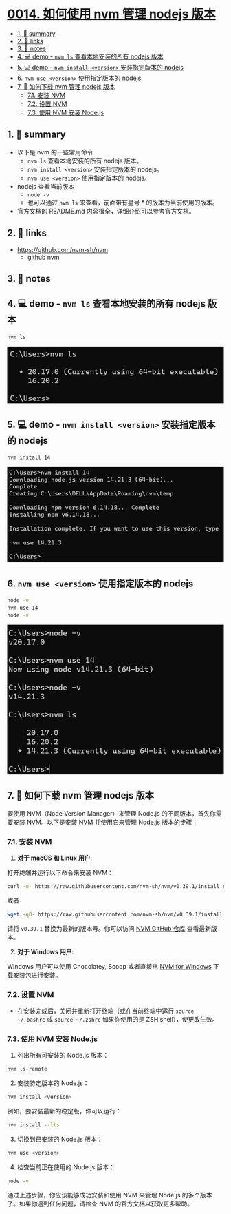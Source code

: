 # [0014. 如何使用 nvm 管理 nodejs 版本](https://github.com/Tdahuyou/nodejs/tree/main/0014.%20%E5%A6%82%E4%BD%95%E4%BD%BF%E7%94%A8%20nvm%20%E7%AE%A1%E7%90%86%20nodejs%20%E7%89%88%E6%9C%AC)



<!-- region:toc -->
- [1. 📝 summary](#1--summary)
- [2. 🔗 links](#2--links)
- [3. 📒 notes](#3--notes)
- [4. 💻 demo - `nvm ls` 查看本地安装的所有 nodejs 版本](#4--demo---nvm-ls-查看本地安装的所有-nodejs-版本)
- [5. 💻 demo - `nvm install <version>` 安装指定版本的 nodejs](#5--demo---nvm-install-<version>-安装指定版本的-nodejs)
- [6. `nvm use <version>` 使用指定版本的 nodejs](#6-nvm-use-<version>-使用指定版本的-nodejs)
- [7. 🤖 如何下载 nvm 管理 nodejs 版本](#7--如何下载-nvm-管理-nodejs-版本)
  - [7.1. 安装 NVM](#71-安装-nvm)
  - [7.2. 设置 NVM](#72-设置-nvm)
  - [7.3. 使用 NVM 安装 Node.js](#73-使用-nvm-安装-nodejs)
<!-- endregion:toc -->

## 1. 📝 summary


- 以下是 nvm 的一些常用命令
  - `nvm ls` 查看本地安装的所有 nodejs 版本。
  - `nvm install <version>` 安装指定版本的 nodejs。
  - `nvm use <version>` 使用指定版本的 nodejs。
- nodejs 查看当前版本
  - `node -v`
  - 也可以通过 `nvm ls` 来查看，前面带有星号 * 的版本为当前使用的版本。
- 官方文档的 README.md 内容很全，详细介绍可以参考官方文档。

## 2. 🔗 links

- https://github.com/nvm-sh/nvm
  - github nvm

## 3. 📒 notes

## 4. 💻 demo - `nvm ls` 查看本地安装的所有 nodejs 版本

```bash
nvm ls
```

![](md-imgs/2024-10-16-11-38-15.png)

## 5. 💻 demo - `nvm install <version>` 安装指定版本的 nodejs

```bash
nvm install 14
```

![](md-imgs/2024-10-16-13-06-49.png)

## 6. `nvm use <version>` 使用指定版本的 nodejs

```bash
node -v
nvm use 14
node -v
```

![](md-imgs/2024-10-16-13-08-41.png)


## 7. 🤖 如何下载 nvm 管理 nodejs 版本


要使用 NVM（Node Version Manager）来管理 Node.js 的不同版本，首先你需要安装 NVM。以下是安装 NVM 并使用它来管理 Node.js 版本的步骤：

### 7.1. 安装 NVM

1. **对于 macOS 和 Linux 用户**:

打开终端并运行以下命令来安装 NVM：

```sh
curl -o- https://raw.githubusercontent.com/nvm-sh/nvm/v0.39.1/install.sh | bash
```
或者
```sh
wget -qO- https://raw.githubusercontent.com/nvm-sh/nvm/v0.39.1/install.sh | bash
```

请将 `v0.39.1` 替换为最新的版本号。你可以访问 [NVM GitHub 仓库](https://github.com/nvm-sh/nvm) 查看最新版本。

2. **对于 Windows 用户**:

Windows 用户可以使用 Chocolatey, Scoop 或者直接从 [NVM for Windows](https://github.com/coreybutler/nvm-windows) 下载安装包进行安装。

### 7.2. 设置 NVM

- 在安装完成后，关闭并重新打开终端（或在当前终端中运行 `source ~/.bashrc` 或 `source ~/.zshrc` 如果你使用的是 ZSH shell），使更改生效。

### 7.3. 使用 NVM 安装 Node.js

1. 列出所有可安装的 Node.js 版本：
```sh
nvm ls-remote
```

2. 安装特定版本的 Node.js：
```sh
nvm install <version>
```
例如，要安装最新的稳定版，你可以运行：
```sh
nvm install --lts
```

3. 切换到已安装的 Node.js 版本：
```sh
nvm use <version>
```

4. 检查当前正在使用的 Node.js 版本：
```sh
node -v
```

通过上述步骤，你应该能够成功安装和使用 NVM 来管理 Node.js 的多个版本了。如果你遇到任何问题，请检查 NVM 的官方文档以获取更多帮助。
